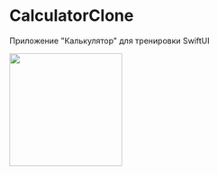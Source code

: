 # CalculatorClone

Приложение "Калькулятор" для тренировки SwiftUI

<img src="https://github.com/user-attachments/assets/1d21c620-5f73-4ac9-abaa-848c41802ecb" width="200">
